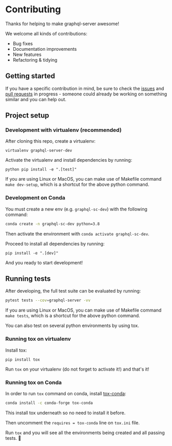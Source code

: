 # Contributing

Thanks for helping to make graphql-server awesome!

We welcome all kinds of contributions:

- Bug fixes
- Documentation improvements
- New features
- Refactoring & tidying


## Getting started

If you have a specific contribution in mind, be sure to check the [issues](https://github.com/graphql-python/graphql-server/issues) and [pull requests](https://github.com/graphql-python/graphql-server/pulls) in progress - someone could already be working on something similar and you can help out.


## Project setup

### Development with virtualenv (recommended)

After cloning this repo, create a virtualenv:

```console
virtualenv graphql-server-dev
```

Activate the virtualenv and install dependencies by running:

```console
python pip install -e ".[test]"
```

If you are using Linux or MacOS, you can make use of Makefile command 
`make dev-setup`, which is a shortcut for the above python command.

### Development on Conda

You must create a new env (e.g. `graphql-sc-dev`) with the following command:

```sh
conda create -n graphql-sc-dev python=3.8
```

Then activate the environment with `conda activate graphql-sc-dev`.

Proceed to install all dependencies by running:

```console
pip install -e ".[dev]"
```

And you ready to start development!

## Running tests

After developing, the full test suite can be evaluated by running:

```sh
pytest tests --cov=graphql-server -vv
```

If you are using Linux or MacOS, you can make use of Makefile command 
`make tests`, which is a shortcut for the above python command.

You can also test on several python environments by using tox.

### Running tox on virtualenv

Install tox:

```console
pip install tox
```

Run `tox` on your virtualenv (do not forget to activate it!) 
and that's it! 

### Running tox on Conda

In order to run `tox` command on conda, install
[tox-conda](https://github.com/tox-dev/tox-conda):

```sh
conda install -c conda-forge tox-conda
```

This install tox underneath so no need to install it before.

Then uncomment the `requires = tox-conda` line on `tox.ini` file.

Run `tox` and you will see all the environments being created 
and all passing tests. :rocket:
